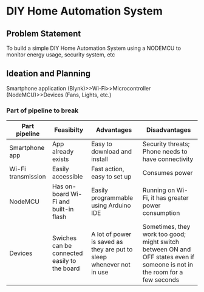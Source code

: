 # DIY Home Automation System 

## Problem Statement
To build a simple DIY Home Automation System using a NODEMCU to monitor energy usage, security system, etc

## Ideation and Planning 
Smartphone application (Blynk)>>Wi-Fi>>Microcontroller (NodeMCU)>>Devices (Fans, Lights, etc.)

### Part of pipeline to break
|Part pipeline | Feasibilty      | Advantages    | Disadvantages  |
|--------------------|------------------|---------------|----------------|
|Smartphone app | App already exists | Easy to download and install | Security threats; Phone needs to have connectivity|
|Wi-Fi transmission | Easily accessible | Fast action, easy to set up | Consumes power|
|NodeMCU | Has on-board Wi-Fi and built-in flash | Easily programmable using Arduino IDE | Running on Wi-Fi, it has greater power consumption|
|Devices | Swiches can be connected easily to the board | A lot of power is saved as they are put to sleep whenever not in use | Sometimes, they work too good; might switch between ON and OFF states even if someone is not in the room for a few seconds |

